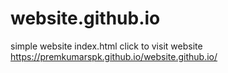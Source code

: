 # website.github.io
simple website
index.html
click to visit website https://premkumarspk.github.io/website.github.io/
